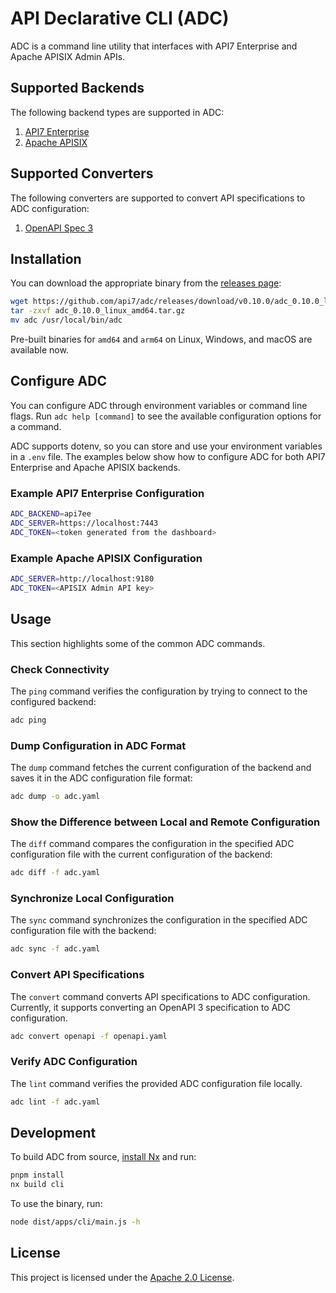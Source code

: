 # API Declarative CLI (ADC)

ADC is a command line utility that interfaces with API7 Enterprise and Apache APISIX Admin APIs.

## Supported Backends

The following backend types are supported in ADC:

1. [API7 Enterprise](libs/backend-api7/README.md)
2. [Apache APISIX](libs/backend-apisix/README.md)

## Supported Converters

The following converters are supported to convert API specifications to ADC configuration:

1. [OpenAPI Spec 3](libs/converter-openapi/README.md)

## Installation

You can download the appropriate binary from the [releases page](https://github.com/api7/adc/releases):

```bash
wget https://github.com/api7/adc/releases/download/v0.10.0/adc_0.10.0_linux_amd64.tar.gz
tar -zxvf adc_0.10.0_linux_amd64.tar.gz
mv adc /usr/local/bin/adc
```

Pre-built binaries for `amd64` and `arm64` on Linux, Windows, and macOS are available now.

## Configure ADC

You can configure ADC through environment variables or command line flags. Run `adc help [command]` to see the available configuration options for a command.

ADC supports dotenv, so you can store and use your environment variables in a `.env` file. The examples below show how to configure ADC for both API7 Enterprise and Apache APISIX backends.

### Example API7 Enterprise Configuration

```bash
ADC_BACKEND=api7ee
ADC_SERVER=https://localhost:7443
ADC_TOKEN=<token generated from the dashboard>
```

### Example Apache APISIX Configuration

```bash
ADC_SERVER=http://localhost:9180
ADC_TOKEN=<APISIX Admin API key>
```

## Usage

This section highlights some of the common ADC commands.

### Check Connectivity

The `ping` command verifies the configuration by trying to connect to the configured backend:

```bash
adc ping
```

### Dump Configuration in ADC Format

The `dump` command fetches the current configuration of the backend and saves it in the ADC configuration file format:

```bash
adc dump -o adc.yaml
```

### Show the Difference between Local and Remote Configuration

The `diff` command compares the configuration in the specified ADC configuration file with the current configuration of the backend:

```bash
adc diff -f adc.yaml
```

### Synchronize Local Configuration

The `sync` command synchronizes the configuration in the specified ADC configuration file with the backend:

```bash
adc sync -f adc.yaml
```

### Convert API Specifications

The `convert` command converts API specifications to ADC configuration. Currently, it supports converting an OpenAPI 3 specification to ADC configuration.

```bash
adc convert openapi -f openapi.yaml
```

### Verify ADC Configuration

The `lint` command verifies the provided ADC configuration file locally.

```bash
adc lint -f adc.yaml
```

## Development

To build ADC from source, [install Nx](https://nx.dev/getting-started/installation) and run:

```bash
pnpm install
nx build cli
```

To use the binary, run:

```bash
node dist/apps/cli/main.js -h
```

## License

This project is licensed under the [Apache 2.0 License](LICENSE).
